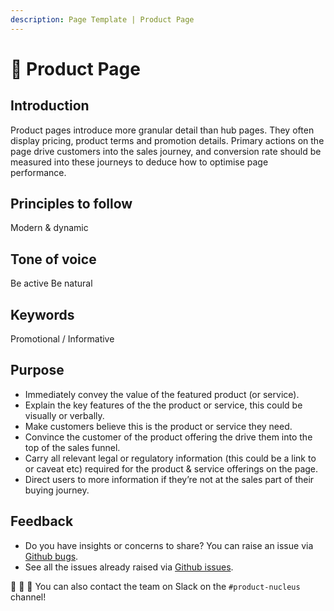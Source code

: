 ```yaml
---
description: Page Template | Product Page
---
```


# 📒 Product Page

## Introduction

Product pages introduce more granular detail than hub pages. They often display pricing, product terms and promotion details. Primary actions on the page drive customers into the sales journey, and conversion rate should be measured into these journeys to deduce how to optimise page performance.

## Principles to follow

Modern & dynamic

## Tone of voice

Be active Be natural

## Keywords

Promotional / Informative

## Purpose

- Immediately convey the value of the featured product (or service).
- Explain the key features of the the product or service, this could be visually or verbally. 
- Make customers believe this is the product or service they need.
- Convince the customer of the product offering the drive them into the top of the sales funnel. 
- Carry all relevant legal or regulatory information (this could be a link to or caveat etc) required for the product & service offerings on the page. 
- Direct users to more information if they’re not at the sales part of their buying journey. 

## Feedback

* Do you have insights or concerns to share? You can raise an issue via [Github bugs](https://github.com/ConnectedHomes/nucleus/issues/new?assignees=&labels=Bug&template=a--bug-report.md&title=[bug]%20[ns-accordion]).
* See all the issues already raised via [Github issues](https://github.com/connectedHomes/nucleus/issues?utf8=%E2%9C%93&q=is%3Aopen+is%3Aissue+label%3ABug+[ns-accordion]).

💩 🎉 🦄 You can also contact the team on Slack on the `#product-nucleus` channel!
